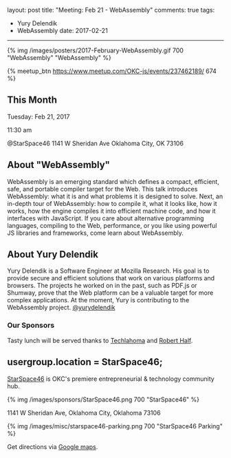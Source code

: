 layout: post
title: "Meeting: Feb 21 - WebAssembly"
comments: true
tags:
  - Yury Delendik
  - WebAssembly
date: 2017-02-21
---

{% img /images/posters/2017-February-WebAssembly.gif 700 "WebAssembly" "WebAssembly" %}

{% meetup_btn https://www.meetup.com/OKC-js/events/237462189/ 674 %}

## This Month
Tuesday: Feb 21, 2017

11:30 am

@StarSpace46
1141 W Sheridan Ave
Oklahoma City, OK
73106

## About "WebAssembly"
WebAssembly is an emerging standard which defines a compact, efficient, safe, and portable compiler target for the Web. This talk introduces WebAssembly: what it is and what problems it is designed to solve. Next, an in-depth tour of WebAssembly: how to compile it, what it looks like, how it works, how the engine compiles it into efficient machine code, and how it interfaces with JavaScript. If you care about alternative programming languages, compiling to the Web, performance, or you like using powerful JS libraries and frameworks, come learn
about WebAssembly.

## About Yury Delendik
Yury Delendik is a Software Engineer at Mozilla Research. His goal is to provide secure and efficient solutions that work on various platforms and browsers. The projects he worked on in the past, such as PDF.js or Shumway, prove that the Web platform can be a valuable target for more complex applications. At the moment, Yury is contributing to the WebAssembly project.
[@yurydelendik](https://twitter.com/yurydelendik)

<!-- more -->

### Our Sponsors
Tasty lunch will be served thanks to [Techlahoma](http://techlahoma.org/) and [Robert Half](https://www.roberthalf.com/oklahoma-city/technology-it).

## usergroup.location = StarSpace46;
[StarSpace46](http://www.starspace46.com) is OKC's premiere entrepreneurial & technology community hub.

{% img /images/sponsors/StarSpace46.png 700 "StarSpace46" %}

1141 W Sheridan Ave, Oklahoma City, Oklahoma 73106

{% img /images/misc/starspace46-parking.png 700 "StarSpace46 Parking" %}

Get directions via [Google maps](https://www.google.com/maps/place/1141+W+Sheridan+Ave,+Oklahoma+City,+OK+73106/@35.46679,-97.5343547,17z/data=!3m1!4b1!4m5!3m4!1s0x87b210d6c554c175:0x427474147d8d3d19!8m2!3d35.46679!4d-97.532166).

